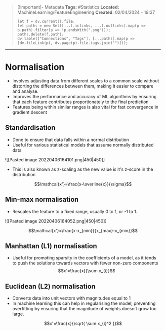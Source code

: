 > [!important]- Metadata
> **Tags:** #Statistics 
> **Located:** MachineLearning/FeatureEngineering
> **Created:** 02/04/2024 - 19:37
> ```dataviewjs
> let f = dv.current().file;
> let paths = new Set([...f.inlinks, ...f.outlinks].map(p => p.path).filter(p => !p.endsWith(".png")));
> paths.delete(f.path);
> dv.table(["Connections", "Tags"], [...paths].map(p => [dv.fileLink(p), dv.page(p).file.tags.join("")]));
> ```

___
# Normalisation
- Involves adjusting data from different scales to a common scale without distorting the differences between them, making it easier to compare and analyse.
- Improves the performance and accuracy of ML algorithms by ensuring that each feature contributes proportionately to the final prediction
- Features being within similar ranges is also vital for fast convergence in gradient descent
## Standardisation 
- Done to ensure that data falls within a normal distribution
- Useful for various statistical models that assume normally distributed data

![[Pasted image 20220406164101.png|450|450]]

- This is also known as z-scaling as the new value is it's z-score in the distribution

$$\mathcal{x'}=\frac{x-\overline{x}}{\sigma}$$


## Min-max normalisation 
- Rescales the feature to a fixed range, usually 0 to 1, or -1 to 1.


![[Pasted image 20220406164052.png|450|450]]

$$\mathcal{x'}=\frac{x-x_{min}}{x_{max}-x_{min}}$$

## Manhattan (L1) normalisation 
- Useful for promoting sparsity in the coefficients of a model, as it tends to push the solutions towards vectors with fewer non-zero components
$$x'=\frac{x}{\sum x_{i}}$$
## Euclidean (L2) normalisation 
- Converts data into unit vectors with magnitudes equal to 1
- In machine learning this can help in regularising the model, preventing overfitting by ensuring that the magnitude of weights doesn't grow too large.

$$x'=\frac{x}{\sqrt{ \sum x_{i}^2 }}$$
